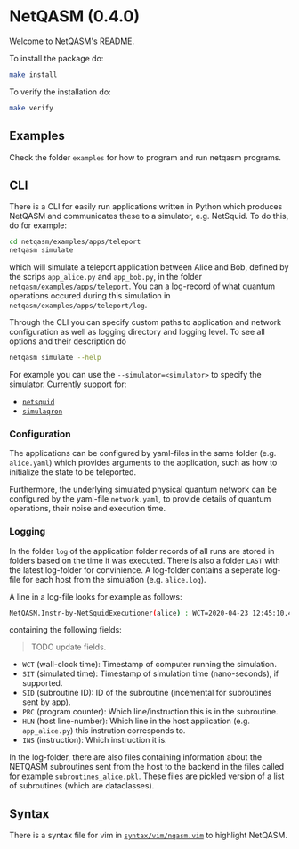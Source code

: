 NetQASM (0.4.0)
=====================================================

Welcome to NetQASM's README.

To install the package do:
```sh
make install
```

To verify the installation do:
```sh
make verify
```

Examples
--------
Check the folder `examples` for how to program and run netqasm programs.

## CLI
There is a CLI for easily run applications written in Python which produces NetQASM and communicates these to a simulator, e.g. NetSquid.
To do this, do for example:
```sh
cd netqasm/examples/apps/teleport
netqasm simulate
```
which will simulate a teleport application between Alice and Bob, defined by the scrips `app_alice.py` and `app_bob.py`, in the folder [`netqasm/examples/apps/teleport`](https://gitlab.tudelft.nl/qinc-wehner/netqasm/netqasm/tree/master/netqasm/examples/apps/teleport).
You can a log-record of what quantum operations occured during this simulation in `netqasm/examples/apps/teleport/log`.

Through the CLI you can specify custom paths to application and network configuration as well as logging directory and logging level. To see all options and their description do
```sh
netqasm simulate --help
```

For example you can use the `--simulator=<simulator>` to specify the simulator.
Currently support for:
* [`netsquid`](https://netsquid.org/)
* [`simulaqron`](http://www.simulaqron.org/)

### Configuration
The applications can be configured by yaml-files in the same folder (e.g. `alice.yaml`) which provides arguments to the application, such as how to initialize the state to be teleported.

Furthermore, the underlying simulated physical quantum network can be configured by the yaml-file `network.yaml`, to provide details of quantum operations, their noise and execution time.

### Logging
In the folder `log` of the application folder records of all runs are stored in folders based on the time it was executed.
There is also a folder `LAST` with the latest log-folder for convinience.
A log-folder contains a seperate log-file for each host from the simulation (e.g. `alice.log`).

A line in a log-file looks for example as follows:
```sh
NetQASM.Instr-by-NetSquidExecutioner(alice) : WCT=2020-04-23 12:45:10,482 : NST=13952.0 : SID=0 : PRC=18 : HLN=19 : INS=init : Doing instruction init with operands Q0
```
containing the following fields:
> TODO update fields.
* `WCT` (wall-clock time): Timestamp of computer running the simulation.
* `SIT` (simulated time): Timestamp of simulation time (nano-seconds), if supported.
* `SID` (subroutine ID): ID of the subroutine (incemental for subroutines sent by app).
* `PRC` (program counter): Which line/instruction this is in the subroutine.
* `HLN` (host line-number): Which line in the host application (e.g. `app_alice.py`) this instrution corresponds to.
* `INS` (instruction): Which instruction it is.

In the log-folder, there are also files containing information about the NETQASM subroutines sent from the host to the backend in the files called for example `subroutines_alice.pkl`.
These files are pickled version of a list of subroutines (which are dataclasses).

Syntax
------
There is a syntax file for vim in [`syntax/vim/nqasm.vim`](https://gitlab.tudelft.nl/qinc-wehner/NetQASM/NetQASM/blob/master/syntax/vim/nqasm.vim) to highlight NetQASM.
